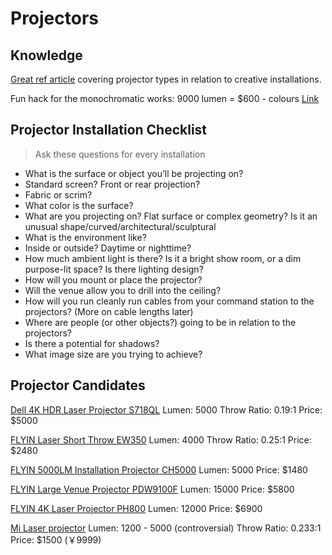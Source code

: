 # Projectors

## Knowledge

[Great ref article](https://www.ucl.ac.uk/slade/know/3672) covering projector types in relation to creative installations.

Fun hack for the monochromatic works: 9000 lumen = $600 - colours [Link](http://projection-mapping.org/hacking-your-projector-9000-lumens-for-600/)

## Projector Installation Checklist

> Ask these questions for every installation

* What is the surface or object you’ll be projecting on?
* Standard screen? Front or rear projection?
* Fabric or scrim?
* What color is the surface?
* What are you projecting on? Flat surface or complex geometry? Is it an unusual shape/curved/architectural/sculptural
* What is the environment like?
* Inside or outside? Daytime or nighttime?
* How much ambient light is there? Is it a bright show room, or a dim purpose-lit space? Is there lighting design?
* How will you mount or place the projector?
* Will the venue allow you to drill into the ceiling?
* How will you run cleanly run cables from your command station to the projectors? \(More on cable lengths later\)
* Where are people \(or other objects?\) going to be in relation to the projectors?
* Is there a potential for shadows?
* What image size are you trying to achieve?

## Projector Candidates

[Dell 4K HDR Laser Projector S718QL](https://www.projectorreviews.com/dell/dell-s718ql-4k-uhd-laser-projector-review/) Lumen: 5000 Throw Ratio: 0.19:1 Price: $5000

[FLYIN Laser Short Throw EW350](https://wholesaler.alibaba.com/product-detail/Full-HD-DLP-1080P-outdoor-Hologram_60634286622.html?spm=a2700.wholesale.maylikehoz.5.5dd21521u4gjPi) Lumen: 4000 Throw Ratio: 0.25:1 Price: $2480

[FLYIN 5000LM Installation Projector CH5000](https://wholesaler.alibaba.com/product-detail/High-Brightness-HD-Digital-Cinema-1080P_1997268587.html?spm=a2700.wholesale.maylikehoz.1.548f6274H7vUNp) Lumen: 5000 Price: $1480

[FLYIN Large Venue Projector PDW9100F](https://wholesaler.alibaba.com/product-detail/Perfect-image-15000-ansi-lumens-WXGA_1617435246.html?spm=a2700.wholesale.maylikehoz.7.548f6274H7vUNp) Lumen: 15000 Price: $5800

[FLYIN 4K Laser Projector PH800](https://wholesaler.alibaba.com/product-detail/FLYIN-1080p-4K-12000-Lumens-outdoor_60541551955.html?spm=a2700.wholesale.maylikehoz.3.15513daeQD67cc) Lumen: 12000 Price: $6900

[Mi Laser projector](https://www.mi.com/en/mi-laser-projector-150/) Lumen: 1200 - 5000 \(controversial\) Throw Ratio: 0.233:1 Price: $1500 \(￥9999\)

